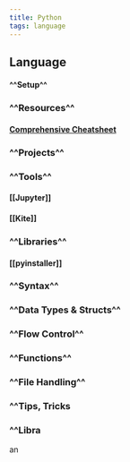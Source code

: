 ```yaml
---
title: Python
tags: language
---
```


## **Language**
#### ^^Setup^^
### ^^Resources^^
#### [Comprehensive Cheatsheet](https://github.com/gto76/python-cheatsheet)
### ^^Projects^^
### ^^Tools^^
#### [[Jupyter]]
#### [[Kite]]
### ^^Libraries^^
#### [[pyinstaller]]
### ^^Syntax^^
### ^^Data Types & Structs^^
### ^^Flow Control^^
### ^^Functions^^
### ^^File Handling^^
### ^^Tips, Tricks
### ^^Libra
an